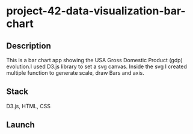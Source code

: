 # project-42-data-visualization-bar-chart

## Description

This is a bar chart app showing the USA Gross Domestic Product (gdp) evolution.I used D3.js library to set a svg canvas. Inside the svg I created multiple function to generate scale, draw Bars and axis.

## Stack

D3.js, HTML, CSS

## Launch
